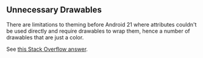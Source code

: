 ## Unnecessary Drawables

There are limitations to theming before Android 21 where attributes couldn't be used directly and
require drawables to wrap them, hence a number of drawables that are just a color.

See [this Stack Overflow answer](https://stackoverflow.com/a/59467316/1554990).
